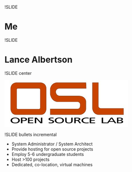 !SLIDE 

# Me #

!SLIDE

# Lance Albertson #

!SLIDE center

![osuosl](osllogo.jpg)

!SLIDE bullets incremental

* System Administrator / System Architect
* Provide hosting for open source projects
* Employ 5-6 undergraduate students
* Host >100 projects
* Dedicated, co-location, virtual machines
